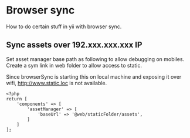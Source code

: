 # Browser sync
How to do certain stuff in yii with browser sync.


## Sync assets over 192.xxx.xxx.xxx IP
Set asset manager base path as following to allow debugging on mobiles.
Create a sym link in web folder to allow access to static.

Since browserSync is starting this on local machine and exposing it over wifi, http://www.static.loc is not available.

```
<?php
return [
	'components' => [
		'assetManager' => [
			'baseUrl' => '@web/staticFolder/assets',
		]
	]
];
```